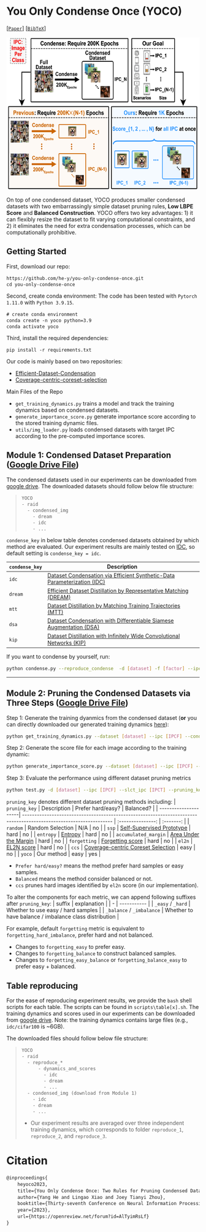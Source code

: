 # You Only Condense Once (YOCO)
[[`Paper`](https://arxiv.org/abs/2310.14019)] [[`BibTeX`](#citation)]

<!-- ![Teaser Image](assets/teaser.png) -->
<img src="assets/teaser.png" alt="Alt text" width="600" height="400">


On top of one condensed dataset, YOCO produces smaller condensed datasets with two embarrassingly simple dataset pruning rules, **Low LBPE Score** and **Balanced Construction**. YOCO offers two key advantages: 1) it can flexibly resize the dataset to fit varying computational constraints, and 2) it eliminates the need for extra condensation processes, which can be computationally prohibitive. 

## Getting Started
First, download our repo:
```
https://github.com/he-y/you-only-condense-once.git
cd you-only-condense-once
```

Second, create conda environment:
The code has been tested with `Pytorch 1.11.0` with `Python 3.9.15`.
```
# create conda environment
conda create -n yoco python=3.9
conda activate yoco
```

Third, install the required dependencies:
```
pip install -r requirements.txt
```

Our code is mainly based on two repositories:
- [Efficient-Dataset-Condensation](https://github.com/snu-mllab/Efficient-Dataset-Condensation)
- [Coverage-centric-coreset-selection](https://github.com/haizhongzheng/Coverage-centric-coreset-selection)

Main Files of the Repo
- `get_training_dynamics.py` trains a model and track the training dynamics based on condensed datasets.
- `generate_importance_score.py` generate importance score according to the stored training dynamic files.
- `utils/img_loader.py` loads condensed datasets with target IPC according to the pre-computed importance scores.

## Module 1: Condensed Dataset Preparation ([Google Drive File](https://drive.google.com/drive/folders/1_LJ5mhUQckh4BrYpfFKLeHMWk5HN0r0i?usp=sharing))

The condensed datasets used in our experiments can be downloaded from [google drive](https://drive.google.com/drive/folders/1_LJ5mhUQckh4BrYpfFKLeHMWk5HN0r0i?usp=sharing). The downloaded datasets should follow below file structure:
> ```
> YOCO
> - raid
>   - condensed_img
>     - dream
>     - idc
>     - ...
> ```

`condense_key` in below table  denotes condensed datasets obtained by which method are evaluated.  Our experiment results are mainly tested on [IDC](https://github.com/snu-mllab/Efficient-Dataset-Condensation), so default setting is `condense_key = idc`.


| `condense_key` | Description                                                                                                                                 | 
| -------------- | ------------------------------------------------------------------------------------------------------------------------------------------- | 
| `idc`          | [Dataset Condensation via Efficient Synthetic-Data Parameterization (IDC)](https://github.com/snu-mllab/Efficient-Dataset-Condensation)     | 
| `dream`        | [Efficient Dataset Distillation by Representative Matching (DREAM)](https://github.com/lyq312318224/DREAM)                                  | 
| `mtt`          | [Dataset Distillation by Matching Training Trajectories (MTT)](https://github.com/GeorgeCazenavette/mtt-distillation)                       | 
| `dsa`          | [Dataset Condensation with Differentiable Siamese Augmentation (DSA)](https://github.com/VICO-UoE/DatasetCondensation)                      | 
| `kip`          | [Dataset Distillation with Inﬁnitely Wide Convolutional Networks (KIP)](https://github.com/google-research/google-research/tree/master/kip) | 


If you want to condense by yourself, run:
```bash
python condense.py --reproduce_condense  -d [dataset] -f [factor] --ipc [images per class]
```


<!-- Condensed datasets of other datasets can be obtained by following below repo:
- [IDC (Dataset Condensation via Efficient Synthetic-Data Parameterization)](https://github.com/snu-mllab/Efficient-Dataset-Condensation)
- [DREAM (Efficient Dataset Distillation by Representative Matching)](https://github.com/lyq312318224/DREAM)
- [MTT (Dataset Distillation by Matching Training Trajectories)](https://github.com/GeorgeCazenavette/mtt-distillation)
- [DSA (Dataset Condensation with Differentiable Siamese Augmentation)](https://github.com/VICO-UoE/DatasetCondensation)
- [KIP (Dataset Distillation with Inﬁnitely Wide Convolutional Networks)](https://github.com/google-research/google-research/tree/master/kip) -->

---

## Module 2: Pruning the Condensed Datasets via Three Steps ([Google Drive File](https://drive.google.com/drive/folders/1rK88VyLtwQBpf16viqG0Xcp9UTYxW0n0?usp=sharing))


Step 1: Generate the training dyanmics from the condensed dataset (**or** you can directly downloaded our generated training dynamics [here](https://drive.google.com/drive/folders/1rK88VyLtwQBpf16viqG0Xcp9UTYxW0n0?usp=sharing)):
```bash
python get_training_dynamics.py --dataset [dataset] --ipc [IPCF] --condense_key [condensation method]
```

Step 2: Generate the score file for each image according to the training dynamic:
```bash
python generate_importance_score.py --dataset [dataset] --ipc [IPCF] --condense_key [condensation method]
```

Step 3: Evaluate the performance using different dataset pruning metrics
```bash
python test.py -d [dataset] --ipc [IPCF] --slct_ipc [IPCT] --pruning_key [pruning method] --condense_key [condensation method]
```


`pruning_key` denotes different dataset pruning methods including:
| `pruning_key`        | Description                                                                                                        | Prefer hard/easy? | Balanced? |
| ---------------------| ------------------------------------------------------------------------------------------------------------------ | :---------------: | :-------: |
| `random`             | Random Selection                                                                                                   | N/A               | no        |
| `ssp`                | [Self-Supervised Prototype](https://openreview.net/forum?id=UmvSlP-PyV)                                            | hard              | no        |
| `entropy`            | [Entropy](https://openreview.net/forum?id=HJg2b0VYDr)                                                              | hard              | no        |
| `accumulated_margin` | [Area Under the Margin](https://proceedings.neurips.cc/paper/2020/file/c6102b3727b2a7d8b1bb6981147081ef-Paper.pdf) | hard              | no        |
| `forgetting`         | [Forgetting score](https://openreview.net/forum?id=B6vWWXJISg5)                                                    | hard              | no        |
| `el2n`               | [EL2N score](https://openreview.net/forum?id=Uj7pF-D-YvT)                                                          | hard              | no        |
| `ccs`                | [Coverage-centric Coreset Selection](https://openreview.net/forum?id=QwKvL6wC8Yi)                                  | easy              | no        |
| `yoco`               | Our method                                                                                                         | easy              | yes       |

- `Prefer hard/easy?` means the method prefer hard samples or easy samples.
- `Balanced` means the method consider balanced or not.
- `ccs` prunes hard images identified by `el2n` score (in our implementation).

To alter the components for each metric, we can append following suffixes after `pruning_key`:
| suffix  | explanation   |
| - | -----------   |
| `_easy` / `_hard` | Whether to use easy / hard samples |
| `_balance` / `_imbalance` | Whether to have balance / imbalance class distribution |

For example, default `forgetting` metric is equivalent to `forgetting_hard_imbalance`, prefer hard and not balanced.
- Changes to `forgetting_easy` to prefer easy.
- Changes to `forgetting_balance` to construct balanced samples.
- Changes to `forgetting_easy_balance` or `forgetting_balance_easy` to prefer easy + balanced. 


## Table reproducing
For the ease of reproducing experiment results, we provide the `bash` shell scripts for each table. The scripts can be found in `scripts\table[x].sh`. The training dynamics and scores used in our experiments can be downloaded from [google drive](https://drive.google.com/drive/folders/1rK88VyLtwQBpf16viqG0Xcp9UTYxW0n0?usp=sharing). Note: the training dynamics contains large files (e.g., `idc/cifar100` is ~6GB).

The downloaded files should follow below file structure:
> ```
> YOCO
> - raid
>   - reproduce_*
>       - dynamics_and_scores
>         - idc
>         - dream
>         - ...
>   - condensed_img (download from Module 1)
>     - idc
>     - dream
>     - ...
> ```
> 
> - Our experiment results are averaged over three independent training dynamics, which corresponds to folder `reproduce_1`, `reproduce_2`, and `reproduce_3`.


# Citation
```txt
@inproceedings{
    heyoco2023,
    title={You Only Condense Once: Two Rules for Pruning Condensed Datasets},
    author={Yang He and Lingao Xiao and Joey Tianyi Zhou},
    booktitle={Thirty-seventh Conference on Neural Information Processing Systems},
    year={2023},
    url={https://openreview.net/forum?id=AlTyimRsLf}
}
```
